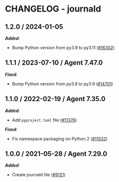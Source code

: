 # CHANGELOG - journald

<!-- towncrier release notes start -->

## 1.2.0 / 2024-01-05

***Added***:

* Bump Python version from py3.9 to py3.11 ([#16302](https://github.com/DataDog/integrations-core/pull/16302))

## 1.1.1 / 2023-07-10 / Agent 7.47.0

***Fixed***:

* Bump Python version from py3.8 to py3.9 ([#14701](https://github.com/DataDog/integrations-core/pull/14701))

## 1.1.0 / 2022-02-19 / Agent 7.35.0

***Added***:

* Add `pyproject.toml` file ([#11376](https://github.com/DataDog/integrations-core/pull/11376))

***Fixed***:

* Fix namespace packaging on Python 2 ([#11532](https://github.com/DataDog/integrations-core/pull/11532))

## 1.0.0 / 2021-05-28 / Agent 7.29.0

***Added***:

* Create journald tile ([#9121](https://github.com/DataDog/integrations-core/pull/9121))

